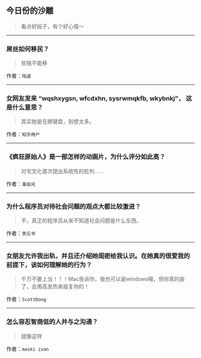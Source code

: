 ## 今日份的沙雕

> 看点好段子，有个好心情～


 
---

### 屌丝如何移民？

> 贫贱不能移


作者：`陆遥`

---

### 女网友发来 “wqshxygsn, wfcdxhn, sysrwmqkfb, wkybnkj”， 这是什么意思？

> 其实她是在擦键盘，别想太多。


作者：`知乎用户`

---

### 《疯狂原始人》是一部怎样的动画片，为什么评分如此高？

> 对宅文化首次提出系统性的批判……


作者：`韋伯兄`

---

### 为什么程序员对待社会问题的观点大都比较激进？

> 不，真正的程序员从来不知道社会问题是什么东西。


作者：`笑忘书`

---

### 女朋友允许我出轨，并且还介绍她闺密给我认识。在她真的很爱我的前提下，该如何理解她的行为？

> 千万不要上当！！！Mac告诉你，我也可以装windows哦，但你真的装了，会用高发热来报复你的！


作者：`ScottDong`

---

### 怎么容忍智商低的人并与之沟通？

> 就像这样


作者：`moski ivan`